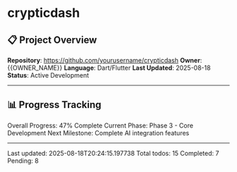 # crypticdash

## 📋 Project Overview
**Repository**: https://github.com/yourusername/crypticdash
**Owner**: {{OWNER_NAME}}
**Language**: Dart/Flutter
**Last Updated**: 2025-08-18
**Status**: Active Development

---

## 📊 Progress Tracking
Overall Progress: 47% Complete
Current Phase: Phase 3 - Core Development
Next Milestone: Complete AI integration features

---
Last updated: 2025-08-18T20:24:15.197738
Total todos: 15
Completed: 7
Pending: 8
